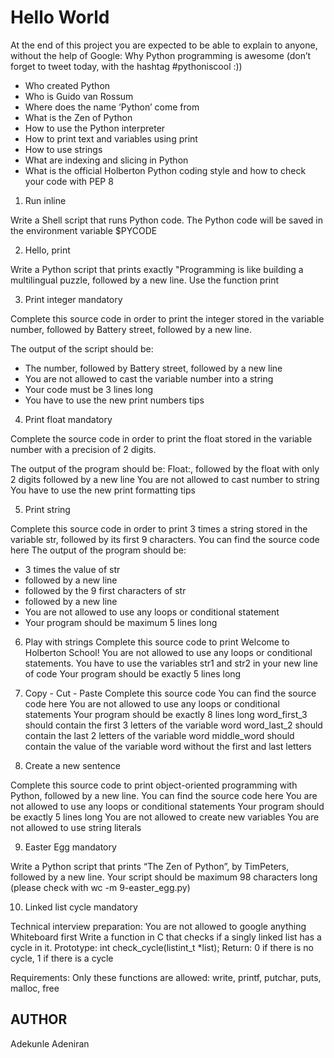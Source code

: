 # Hello World

At the end of this project you are expected to be able to explain to anyone, without the help of Google:
Why Python programming is awesome (don’t forget to tweet today, with the hashtag #pythoniscool :))

* Who created Python
* Who is Guido van Rossum
* Where does the name ‘Python’ come from
* What is the Zen of Python
* How to use the Python interpreter
* How to print text and variables using print
* How to use strings
* What are indexing and slicing in Python
* What is the official Holberton Python coding style and how to check your code with PEP 8

1. Run inline

Write a Shell script that runs Python code.
The Python code will be saved in the environment variable $PYCODE

2. Hello, print

Write a Python script that prints exactly "Programming is like building a
multilingual puzzle, followed by a new line.
Use the function print

3. Print integer mandatory

Complete this source code in order to print the integer stored in the variable number, followed by Battery street, followed by a new line.

The output of the script should be:
* The number, followed by Battery street, followed by a new line
* You are not allowed to cast the variable number into a string
* Your code must be 3 lines long
* You have to use the new print numbers tips

4. Print float mandatory

Complete the source code in order to print the float stored in the variable number with a precision of 2 digits.

The output of the program should be:
Float:, followed by the float with only 2 digits
followed by a new line
You are not allowed to cast number to string
You have to use the new print formatting tips

5. Print string

Complete this source code in order to print 3 times a string stored in the variable str, followed by its first 9 characters.
You can find the source code here
The output of the program should be:
* 3 times the value of str
* followed by a new line
* followed by the 9 first characters of str
* followed by a new line
* You are not allowed to use any loops or conditional statement
* Your program should be maximum 5 lines long

6. Play with strings
Complete this source code to print Welcome to Holberton School!
You are not allowed to use any loops or conditional statements.
You have to use the variables str1 and str2 in your new line of code
Your program should be exactly 5 lines long

7. Copy - Cut - Paste
Complete this source code
You can find the source code here
You are not allowed to use any loops or conditional statements
Your program should be exactly 8 lines long
word_first_3 should contain the first 3 letters of the variable word
word_last_2 should contain the last 2 letters of the variable word
middle_word should contain the value of the variable word without the first and last letters

8. Create a new sentence

Complete this source code to print object-oriented programming with Python, followed by a new line.
You can find the source code here
You are not allowed to use any loops or conditional statements
Your program should be exactly 5 lines long
You are not allowed to create new variables
You are not allowed to use string literals

9. Easter Egg mandatory

Write a Python script that prints “The Zen of Python”, by TimPeters, followed by a new line.
Your script should be maximum 98 characters long (please check with wc -m 9-easter_egg.py)

10. Linked list cycle mandatory

Technical interview preparation:
You are not allowed to google anything
Whiteboard first
Write a function in C that checks if a singly linked list has a cycle in it.
Prototype: int check_cycle(listint_t *list);
Return: 0 if there is no cycle, 1 if there is a cycle

Requirements:
Only these functions are allowed: write, printf, putchar, puts, malloc, free

## AUTHOR
Adekunle Adeniran
